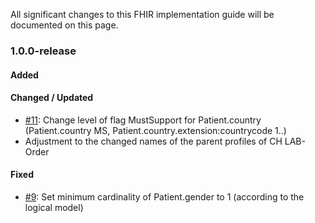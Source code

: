 All significant changes to this FHIR implementation guide will be documented on this page.   

### 1.0.0-release

#### Added

#### Changed / Updated
* [#11](https://github.com/ahdis/ch-elm/issues/11): Change level of flag MustSupport for Patient.country (Patient.country MS, Patient.country.extension:countrycode 1..)
* Adjustment to the changed names of the parent profiles of CH LAB-Order 

#### Fixed
* [#9](https://github.com/ahdis/ch-elm/issues/9): Set minimum cardinality of Patient.gender to 1 (according to the logical model)
